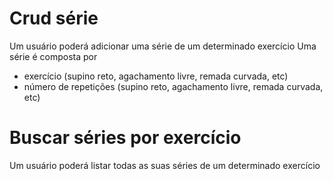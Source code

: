 # Crud série

Um usuário poderá adicionar uma série de um determinado exercício
Uma série é composta por

- exercício (supino reto, agachamento livre, remada curvada, etc)
- número de repetições (supino reto, agachamento livre, remada curvada, etc)

# Buscar séries por exercício

Um usuário poderá listar todas as suas séries de um determinado exercício

